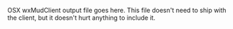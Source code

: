 OSX wxMudClient output file goes here. This file doesn't need to ship with the client, but it doesn't hurt anything to include it.
